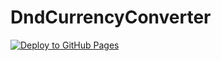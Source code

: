 # DndCurrencyConverter

[![Deploy to GitHub Pages](https://github.com/codemonkey85/DndCurrencyConverter/actions/workflows/main.yml/badge.svg)](https://github.com/codemonkey85/DndCurrencyConverter/actions/workflows/main.yml)
